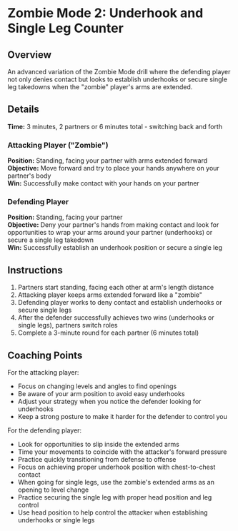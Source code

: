 # Zombie Mode 2: Underhook and Single Leg Counter

## Overview
An advanced variation of the Zombie Mode drill where the defending player not only denies contact but looks to establish underhooks or secure single leg takedowns when the "zombie" player's arms are extended.

## Details
**Time:** 3 minutes, 2 partners or 6 minutes total - switching back and forth

### Attacking Player ("Zombie")
**Position:** Standing, facing your partner with arms extended forward  
**Objective:** Move forward and try to place your hands anywhere on your partner's body  
**Win:** Successfully make contact with your hands on your partner  

### Defending Player
**Position:** Standing, facing your partner  
**Objective:** Deny your partner's hands from making contact and look for opportunities to wrap your arms around your partner (underhooks) or secure a single leg takedown  
**Win:** Successfully establish an underhook position or secure a single leg  

## Instructions
1. Partners start standing, facing each other at arm's length distance
2. Attacking player keeps arms extended forward like a "zombie"
3. Defending player works to deny contact and establish underhooks or secure single legs
4. After the defender successfully achieves two wins (underhooks or single legs), partners switch roles
5. Complete a 3-minute round for each partner (6 minutes total)

## Coaching Points
For the attacking player:
- Focus on changing levels and angles to find openings
- Be aware of your arm position to avoid easy underhooks
- Adjust your strategy when you notice the defender looking for underhooks
- Keep a strong posture to make it harder for the defender to control you

For the defending player:
- Look for opportunities to slip inside the extended arms
- Time your movements to coincide with the attacker's forward pressure
- Practice quickly transitioning from defense to offense
- Focus on achieving proper underhook position with chest-to-chest contact
- When going for single legs, use the zombie's extended arms as an opening to level change
- Practice securing the single leg with proper head position and leg control
- Use head position to help control the attacker when establishing underhooks or single legs
